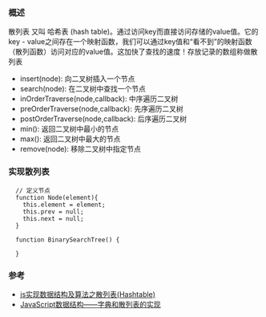 
### 概述

散列表 又叫 哈希表 (hash table)。通过访问key而直接访问存储的value值。它的key - value之间存在一个映射函数，我们可以通过key值和“看不到”的映射函数（散列函数）访问对应的value值。这加快了查找的速度！存放记录的数组称做散列表

- insert(node): 向二叉树插入一个节点
- search(node): 在二叉树中查找一个节点
- inOrderTraverse(node,callback): 中序遍历二叉树 
- preOrderTraverse(node,callback): 先序遍历二叉树
- postOrderTraverse(node,callback): 后序遍历二叉树
- min(): 返回二叉树中最小的节点
- max(): 返回二叉树中最大的节点
- remove(node): 移除二叉树中指定节点

### 实现散列表
```
  // 定义节点
  function Node(element){
    this.element = element;
    this.prev = null;
    this.next = null;
  }

  function BinarySearchTree() {
 
  }
```

### 参考

- [js实现数据结构及算法之散列表(Hashtable)](https://juejin.im/post/6844903667934429197)
- [JavaScript数据结构——字典和散列表的实现](https://www.cnblogs.com/jaxu/p/11302315.html)